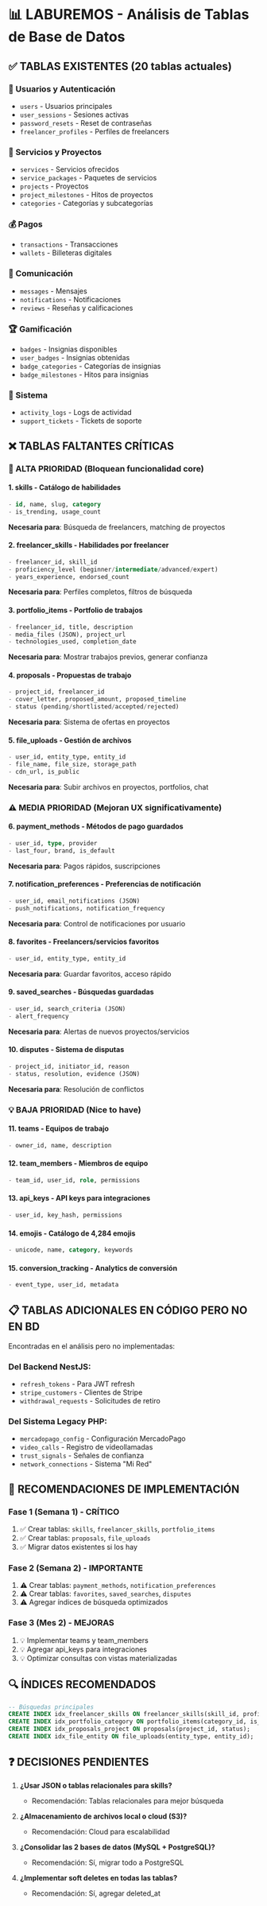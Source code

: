 # 📊 LABUREMOS - Análisis de Tablas de Base de Datos

## ✅ TABLAS EXISTENTES (20 tablas actuales)

### 👤 Usuarios y Autenticación
- `users` - Usuarios principales
- `user_sessions` - Sesiones activas
- `password_resets` - Reset de contraseñas
- `freelancer_profiles` - Perfiles de freelancers

### 💼 Servicios y Proyectos
- `services` - Servicios ofrecidos
- `service_packages` - Paquetes de servicios
- `projects` - Proyectos
- `project_milestones` - Hitos de proyectos
- `categories` - Categorías y subcategorías

### 💰 Pagos
- `transactions` - Transacciones
- `wallets` - Billeteras digitales

### 💬 Comunicación
- `messages` - Mensajes
- `notifications` - Notificaciones
- `reviews` - Reseñas y calificaciones

### 🏆 Gamificación
- `badges` - Insignias disponibles
- `user_badges` - Insignias obtenidas
- `badge_categories` - Categorías de insignias
- `badge_milestones` - Hitos para insignias

### 🔧 Sistema
- `activity_logs` - Logs de actividad
- `support_tickets` - Tickets de soporte

## ❌ TABLAS FALTANTES CRÍTICAS

### 🚨 ALTA PRIORIDAD (Bloquean funcionalidad core)

#### 1. **skills** - Catálogo de habilidades
```sql
- id, name, slug, category
- is_trending, usage_count
```
**Necesaria para**: Búsqueda de freelancers, matching de proyectos

#### 2. **freelancer_skills** - Habilidades por freelancer
```sql
- freelancer_id, skill_id
- proficiency_level (beginner/intermediate/advanced/expert)
- years_experience, endorsed_count
```
**Necesaria para**: Perfiles completos, filtros de búsqueda

#### 3. **portfolio_items** - Portfolio de trabajos
```sql
- freelancer_id, title, description
- media_files (JSON), project_url
- technologies_used, completion_date
```
**Necesaria para**: Mostrar trabajos previos, generar confianza

#### 4. **proposals** - Propuestas de trabajo
```sql
- project_id, freelancer_id
- cover_letter, proposed_amount, proposed_timeline
- status (pending/shortlisted/accepted/rejected)
```
**Necesaria para**: Sistema de ofertas en proyectos

#### 5. **file_uploads** - Gestión de archivos
```sql
- user_id, entity_type, entity_id
- file_name, file_size, storage_path
- cdn_url, is_public
```
**Necesaria para**: Subir archivos en proyectos, portfolios, chat

### ⚠️ MEDIA PRIORIDAD (Mejoran UX significativamente)

#### 6. **payment_methods** - Métodos de pago guardados
```sql
- user_id, type, provider
- last_four, brand, is_default
```
**Necesaria para**: Pagos rápidos, suscripciones

#### 7. **notification_preferences** - Preferencias de notificación
```sql
- user_id, email_notifications (JSON)
- push_notifications, notification_frequency
```
**Necesaria para**: Control de notificaciones por usuario

#### 8. **favorites** - Freelancers/servicios favoritos
```sql
- user_id, entity_type, entity_id
```
**Necesaria para**: Guardar favoritos, acceso rápido

#### 9. **saved_searches** - Búsquedas guardadas
```sql
- user_id, search_criteria (JSON)
- alert_frequency
```
**Necesaria para**: Alertas de nuevos proyectos/servicios

#### 10. **disputes** - Sistema de disputas
```sql
- project_id, initiator_id, reason
- status, resolution, evidence (JSON)
```
**Necesaria para**: Resolución de conflictos

### 💡 BAJA PRIORIDAD (Nice to have)

#### 11. **teams** - Equipos de trabajo
```sql
- owner_id, name, description
```

#### 12. **team_members** - Miembros de equipo
```sql
- team_id, user_id, role, permissions
```

#### 13. **api_keys** - API keys para integraciones
```sql
- user_id, key_hash, permissions
```

#### 14. **emojis** - Catálogo de 4,284 emojis
```sql
- unicode, name, category, keywords
```

#### 15. **conversion_tracking** - Analytics de conversión
```sql
- event_type, user_id, metadata
```

## 📋 TABLAS ADICIONALES EN CÓDIGO PERO NO EN BD

Encontradas en el análisis pero no implementadas:

### Del Backend NestJS:
- `refresh_tokens` - Para JWT refresh
- `stripe_customers` - Clientes de Stripe
- `withdrawal_requests` - Solicitudes de retiro

### Del Sistema Legacy PHP:
- `mercadopago_config` - Configuración MercadoPago
- `video_calls` - Registro de videollamadas
- `trust_signals` - Señales de confianza
- `network_connections` - Sistema "Mi Red"

## 🎯 RECOMENDACIONES DE IMPLEMENTACIÓN

### Fase 1 (Semana 1) - CRÍTICO
1. ✅ Crear tablas: `skills`, `freelancer_skills`, `portfolio_items`
2. ✅ Crear tablas: `proposals`, `file_uploads`
3. ✅ Migrar datos existentes si los hay

### Fase 2 (Semana 2) - IMPORTANTE
1. ⚠️ Crear tablas: `payment_methods`, `notification_preferences`
2. ⚠️ Crear tablas: `favorites`, `saved_searches`, `disputes`
3. ⚠️ Agregar índices de búsqueda optimizados

### Fase 3 (Mes 2) - MEJORAS
1. 💡 Implementar teams y team_members
2. 💡 Agregar api_keys para integraciones
3. 💡 Optimizar consultas con vistas materializadas

## 🔍 ÍNDICES RECOMENDADOS

```sql
-- Búsquedas principales
CREATE INDEX idx_freelancer_skills ON freelancer_skills(skill_id, proficiency_level);
CREATE INDEX idx_portfolio_category ON portfolio_items(category_id, is_featured);
CREATE INDEX idx_proposals_project ON proposals(project_id, status);
CREATE INDEX idx_file_entity ON file_uploads(entity_type, entity_id);
```

## ❓ DECISIONES PENDIENTES

1. **¿Usar JSON o tablas relacionales para skills?**
   - Recomendación: Tablas relacionales para mejor búsqueda

2. **¿Almacenamiento de archivos local o cloud (S3)?**
   - Recomendación: Cloud para escalabilidad

3. **¿Consolidar las 2 bases de datos (MySQL + PostgreSQL)?**
   - Recomendación: Sí, migrar todo a PostgreSQL

4. **¿Implementar soft deletes en todas las tablas?**
   - Recomendación: Sí, agregar deleted_at